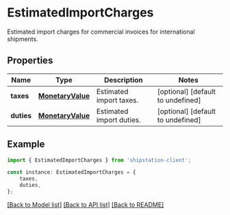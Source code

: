 # EstimatedImportCharges

Estimated import charges for commercial invoices for international shipments. 

## Properties

Name | Type | Description | Notes
------------ | ------------- | ------------- | -------------
**taxes** | [**MonetaryValue**](MonetaryValue.md) | Estimated import taxes. | [optional] [default to undefined]
**duties** | [**MonetaryValue**](MonetaryValue.md) | Estimated import duties. | [optional] [default to undefined]

## Example

```typescript
import { EstimatedImportCharges } from 'shipstation-client';

const instance: EstimatedImportCharges = {
    taxes,
    duties,
};
```

[[Back to Model list]](../README.md#documentation-for-models) [[Back to API list]](../README.md#documentation-for-api-endpoints) [[Back to README]](../README.md)
